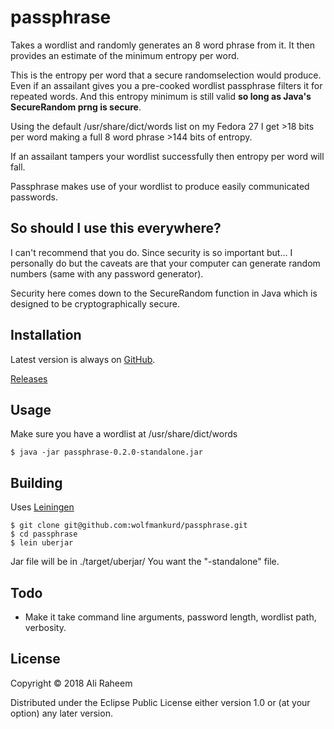 # passphrase

Takes a wordlist and randomly generates an 8 word phrase from it. It then provides an estimate of the minimum entropy per word.

This is the entropy per word that a secure randomselection would produce. Even if an assailant gives you a pre-cooked wordlist passphrase filters it for repeated words. And this entropy minimum is still valid **so long as Java's SecureRandom prng is secure**.

Using the default /usr/share/dict/words list on my Fedora 27 I get >18 bits per word making a full 8 word phrase >144 bits of entropy.

If an assailant tampers your wordlist successfully then entropy per word will fall.

Passphrase makes use of your wordlist to produce easily communicated passwords.

## So should I use this everywhere?

I can't recommend that you do. Since security is so important but... I personally do but the caveats are that your computer can generate random numbers (same with any password generator).

Security here comes down to the SecureRandom function in Java which is designed to be cryptographically secure.

## Installation

Latest version is always on [GitHub](https://github.com/wolfmankurd/passphrase).

[Releases](https://github.com/wolfmankurd/passphrase/releases)

## Usage

Make sure you have a wordlist at /usr/share/dict/words

```
$ java -jar passphrase-0.2.0-standalone.jar
```

## Building

Uses [Leiningen](https://leiningen.org/)

```
$ git clone git@github.com:wolfmankurd/passphrase.git
$ cd passphrase
$ lein uberjar
```

Jar file will be in ./target/uberjar/ You want the "-standalone" file.

## Todo

* Make it take command line arguments, password length, wordlist path, verbosity.

## License

Copyright © 2018 Ali Raheem

Distributed under the Eclipse Public License either version 1.0 or (at
your option) any later version.
